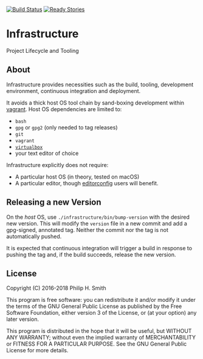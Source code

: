 <!--
  vim: set fenc=utf-8 ff=unix sts=2 sw=2 et ft=markdown
-->

[![Build Status][build-status-badge]][build-status-link]
[![Ready Stories][tickets-badge]][tickets-link]

[build-status-badge]: https://travis-ci.org/waylang/infrastructure.svg?branch=master
[build-status-link]: https://travis-ci.org/waylang/infrastructure
[tickets-badge]: https://badge.waffle.io/waylang/infrastructure.png?label=ready&title=Ready
[tickets-link]: http://waffle.io/waylang/infrastructure

# Infrastructure

Project Lifecycle and Tooling

## About

Infrastructure provides necessities such as the build, tooling, development environment,
continuous integration and deployment.

It avoids a thick host OS tool chain by sand-boxing development within [vagrant][vagrant].
Host OS dependencies are limited to:
* `bash`
* `gpg` or `gpg2` (only needed to tag releases)
* `git`
* `vagrant`
* [`virtualbox`][virtualbox]
* your text editor of choice

Infrastructure explicitly does not require:
* A particular host OS (in theory, tested on macOS)
* A particular editor, though [editorconfig][editorconfig] users will benefit.

[vagrant]: https://www.vagrantup.com/
[virtualbox]: https://www.virtualbox.org/
[editorconfig]: http://editorconfig.org/

## Releasing a new Version

On the _host_ OS, use `./infrastructure/bin/bump-version` with the desired new version.
This will modify the `version` file in a new commit and add a gpg-signed, annotated tag.
Neither the commit nor the tag is not automatically pushed.

It is expected that continuous integration will trigger a build in response to pushing the
tag and, if the build succeeds, release the new version.

## License

Copyright (C) 2016-2018 Philip H. Smith

This program is free software: you can redistribute it and/or modify
it under the terms of the GNU General Public License as published by
the Free Software Foundation, either version 3 of the License, or
(at your option) any later version.

This program is distributed in the hope that it will be useful,
but WITHOUT ANY WARRANTY; without even the implied warranty of
MERCHANTABILITY or FITNESS FOR A PARTICULAR PURPOSE.  See the
GNU General Public License for more details.
